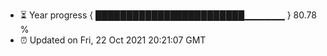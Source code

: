 - ⏳ Year progress { ████████████████████████▁▁▁▁▁▁ } 80.78 %
- ⏰ Updated on Fri, 22 Oct 2021 20:21:07 GMT

